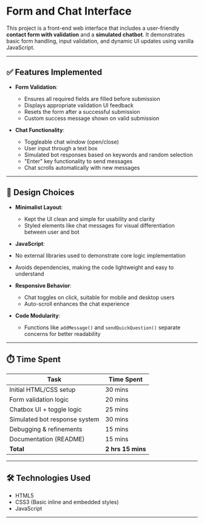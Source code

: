 # Form and Chat Interface

This project is a front-end web interface that includes a user-friendly **contact form with validation** and a **simulated chatbot**. 
It demonstrates basic form handling, input validation, and dynamic UI updates using vanilla JavaScript.

---

## ✅ Features Implemented

- **Form Validation**:
  - Ensures all required fields are filled before submission
  - Displays appropriate validation UI feedback
  - Resets the form after a successful submission
  - Custom success message shown on valid submission

- **Chat Functionality**:
  - Toggleable chat window (open/close)
  - User input through a text box
  - Simulated bot responses based on keywords and random selection
  - "Enter" key functionality to send messages
  - Chat scrolls automatically with new messages

---

## 🎨 Design Choices

- **Minimalist Layout**:
  - Kept the UI clean and simple for usability and clarity
  - Styled elements like chat messages for visual differentiation between user and bot

-  **JavaScript**:
  - No external libraries used to demonstrate core logic implementation
  - Avoids dependencies, making the code lightweight and easy to understand

- **Responsive Behavior**:
  - Chat toggles on click, suitable for mobile and desktop users
  - Auto-scroll enhances the chat experience

- **Code Modularity**:
  - Functions like `addMessage()` and `sendQuickQuestion()` separate concerns for better readability

---

## ⏱️ Time Spent

| Task                          | Time Spent |
|-------------------------------|------------|
| Initial HTML/CSS setup        | 30 mins    |
| Form validation logic         | 20 mins    |
| Chatbox UI + toggle logic     | 25 mins    |
| Simulated bot response system | 30 mins    |
| Debugging & refinements       | 15 mins    |
| Documentation (README)        | 15 mins    |
| **Total**                     | **2 hrs 15 mins** |

---

## 🛠 Technologies Used

- HTML5
- CSS3 (Basic inline and embedded styles)
- JavaScript 

---

